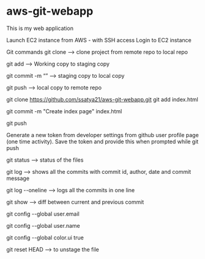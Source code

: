 # aws-git-webapp
This is my web application 


Launch EC2 instance from AWS - with SSH access
Login to EC2 instance

Git commands
git clone                                --> clone project from remote repo to local repo

git add <filename>                       --> Working copy to staging copy
  
git commit -m “<commit-message>”         --> staging copy to local copy
  
git push                                 --> local copy to remote repo
  
git clone https://github.com/ssatya21/aws-git-webapp.git
git add index.html
  
git commit -m "Create index page" index.html
  
git push 
  
Generate a new token from developer settings from github user profile page (one time activity). Save the token and provide this when prompted while git push
  
git status                --> status of the files
  
git log                   --> shows all the commits with commit id, author, date and commit message
  
git log --oneline         --> logs all the commits in one line
  
git show <commit-id>      --> diff between current and previous commit
  
  
git config --global user.email <email-id>
  
git config --global user.name <username>
  
git config --global color.ui true

git reset HEAD <file> --> to unstage the file
